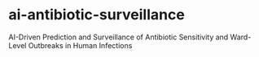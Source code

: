 # ai-antibiotic-surveillance
AI-Driven Prediction and Surveillance of Antibiotic Sensitivity and Ward-Level Outbreaks in Human Infections
